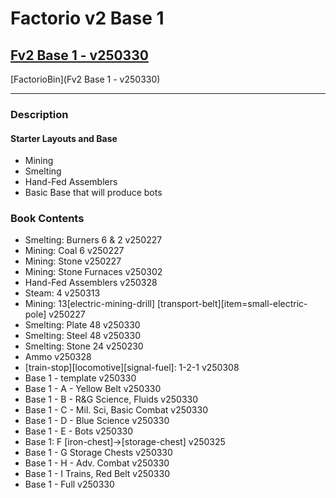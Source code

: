 # Factorio v2 Base 1

## [Fv2 Base 1 - v250330](https://cdn.factoriobin.com/perma/bp/a/6/a6uxtl-phcnpz/fbin-a6uxtl-0.txt)

[FactorioBin](Fv2 Base 1 - v250330)

-----

### Description

#### Starter Layouts and Base

- Mining
- Smelting
- Hand-Fed Assemblers
- Basic Base that will produce bots

### Book Contents

- Smelting: Burners 6 & 2 v250227
- Mining: Coal 6 v250227
- Mining: Stone v250227
- Mining: Stone Furnaces v250302
- Hand-Fed Assemblers v250328
- Steam: 4 v250313
- Mining: 13[electric-mining-drill] [transport-belt][item=small-electric-pole] v250227
- Smelting: Plate 48 v250330
- Smelting: Steel 48 v250330
- Smelting: Stone 24 v250230
- Ammo v250328
- [train-stop][locomotive][signal-fuel]: 1-2-1 v250308
- Base 1 - template v250330
- Base 1 - A - Yellow Belt v250330
- Base 1 - B - R&G Science, Fluids v250330
- Base 1 - C - Mil. Sci, Basic Combat v250330
- Base 1 - D - Blue Science v250330
- Base 1 - E - Bots v250330
- Base 1: F [iron-chest]->[storage-chest] v250325
- Base 1 - G Storage Chests v250330
- Base 1 - H - Adv. Combat v250330
- Base 1 - I Trains, Red Belt v250330
- Base 1 - Full v250330
